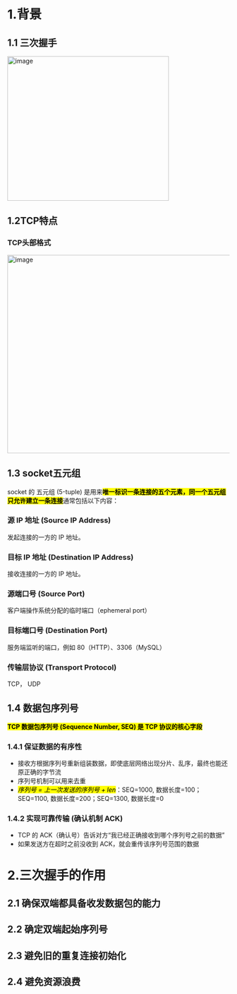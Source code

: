 # 1.背景
## 1.1 三次握手
<img width="366" height="328" alt="image" src="https://github.com/user-attachments/assets/2271a9d7-613b-41b7-b09e-6ab3156437e8" />


## 1.2TCP特点
### TCP头部格式
<img width="577" height="450" alt="image" src="https://github.com/user-attachments/assets/9f517670-7567-4746-9370-e4060cb51a34" />

## 1.3 socket五元组
socket 的 五元组 (5-tuple) 是用来<mark>**唯一标识一条连接的五个元素，同一个五元组只允许建立一条连接**</mark>通常包括以下内容：
### 源 IP 地址 (Source IP Address)
发起连接的一方的 IP 地址。
### 目标 IP 地址 (Destination IP Address)
接收连接的一方的 IP 地址。
### 源端口号 (Source Port)
客户端操作系统分配的临时端口（ephemeral port）
### 目标端口号 (Destination Port)
服务端监听的端口，例如 80（HTTP）、3306（MySQL）
### 传输层协议 (Transport Protocol)
TCP， UDP


## 1.4 数据包序列号
<mark>**TCP 数据包序列号 (Sequence Number, SEQ) 是 TCP 协议的核心字段**</mark>
### 1.4.1 保证数据的有序性
- 接收方根据序列号重新组装数据，即使底层网络出现分片、乱序，最终也能还原正确的字节流
- 序列号机制可以用来去重
- <mark>_序列号 = 上一次发送的序列号 + len_</mark>：SEQ=1000, 数据长度=100； SEQ=1100, 数据长度=200；SEQ=1300, 数据长度=0
### 1.4.2 实现可靠传输 (确认机制 ACK)
- TCP 的 ACK（确认号）告诉对方“我已经正确接收到哪个序列号之前的数据”
- 如果发送方在超时之前没收到 ACK，就会重传该序列号范围的数据

# 2.三次握手的作用

## 2.1 确保双端都具备收发数据包的能力

## 2.2 确定双端起始序列号

## 2.3 避免旧的重复连接初始化

## 2.4 避免资源浪费

